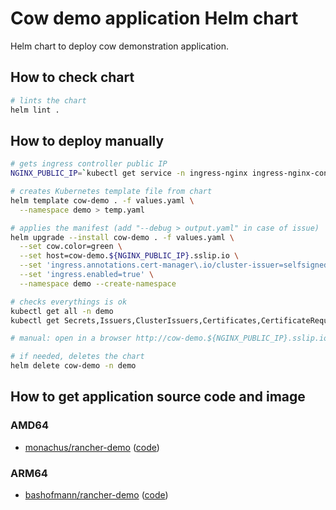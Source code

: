 # Cow demo application Helm chart

Helm chart to deploy cow demonstration application.

## How to check chart

```bash
# lints the chart
helm lint .
```

## How to deploy manually

```bash
# gets ingress controller public IP
NGINX_PUBLIC_IP=`kubectl get service -n ingress-nginx ingress-nginx-controller --output jsonpath='{.status.loadBalancer.ingress[0].ip}'`

# creates Kubernetes template file from chart
helm template cow-demo . -f values.yaml \
  --namespace demo > temp.yaml

# applies the manifest (add "--debug > output.yaml" in case of issue)
helm upgrade --install cow-demo . -f values.yaml \
  --set cow.color=green \
  --set host=cow-demo.${NGINX_PUBLIC_IP}.sslip.io \
  --set 'ingress.annotations.cert-manager\.io/cluster-issuer=selfsigned-cluster-issuer' \
  --set 'ingress.enabled=true' \
  --namespace demo --create-namespace

# checks everythings is ok
kubectl get all -n demo
kubectl get Secrets,Issuers,ClusterIssuers,Certificates,CertificateRequests,Orders,Challenges -n demo

# manual: open in a browser http://cow-demo.${NGINX_PUBLIC_IP}.sslip.io

# if needed, deletes the chart
helm delete cow-demo -n demo
```

## How to get application source code and image

### AMD64

* [monachus/rancher-demo](https://hub.docker.com/r/monachus/rancher-demo) ([code](https://github.com/oskapt/rancher-demo))

### ARM64

* [bashofmann/rancher-demo](https://hub.docker.com/r/bashofmann/rancher-demo) ([code](https://github.com/bashofmann/rancher-demo))
